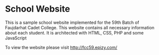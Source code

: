 # School Website 
This is a sample school website implemented for the 59th Batch of Faujdarhat Cadet College. This website contains all necessary information about each student.
It is architected with HTML, CSS, PHP and some JavaScript

To view the website please visit http://fcc59.epizy.com/
